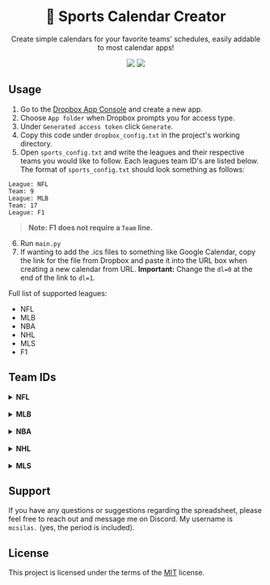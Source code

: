 <div align="center">
<h1> 📅 Sports Calendar Creator </h1>
<p>Create simple calendars for your favorite teams' schedules, easily addable to most calendar apps!</p>
<img src="https://img.shields.io/badge/made_with_♡_by-silas-red">
<a href="https://github.com/silasmcnutt/sports-calendar-creator/blob/main/LICENSE.txt"><img src="https://img.shields.io/badge/License-MIT-green"></a>
</div>

## Usage

1. Go to the [Dropbox App Console](https://www.dropbox.com/developers/apps?_tk=pilot_lp&_ad=topbar4&_camp=myapps) and create a new app.
2. Choose `App folder` when Dropbox prompts you for access type.
3. Under `Generated access token` click `Generate`.
4. Copy this code under `dropbox_config.txt` in the project's working directory.
5. Open `sports_config.txt` and write the leagues and their respective teams you would like to follow. Each leagues team ID's are listed below. The format of `sports_config.txt` should look something as follows:

```
League: NFL
Team: 9
League: MLB
Team: 17
League: F1
```

> **Note: F1 does not require a `Team` line.**

6. Run `main.py`
7. If wanting to add the .ics files to something like Google Calendar, copy the link for the file from Dropbox and paste it into the URL box when creating a new calendar from URL. **Important:** Change the `dl=0` at the end of the link to `dl=1`.

Full list of supported leagues:

<ul>
<li>NFL</li>
<li>MLB</li>
<li>NBA</li>
<li>NHL</li>
<li>MLS</li>
<li>F1</li>
</ul>

## Team IDs

<details>
<summary><strong>NFL</strong></summary>
 <table>
  <tr>
    <th>Team</th>
    <th>ID</th>
  </tr>
  <tr>
    <td>Arizona Cardinals</td>
    <td>22</td>
  </tr>
    <tr>
    <td>Atlanta Falcons</td>
    <td>1</td>
  </tr>
    <tr>
    <td>Baltimore Ravens</td>
    <td>33</td>
  </tr>
    <tr>
    <td>Buffalo Bills</td>
    <td>2</td>
  </tr>
    <tr>
    <td>Carolina Panthers</td>
    <td>29</td>
  </tr>
    <tr>
    <td>Chicago Bears</td>
    <td>3</td>
  </tr>
    <tr>
    <td>Cincinnati Bengals</td>
    <td>4</td>
  </tr>
    <tr>
    <td>Cleveland Browns</td>
    <td>5</td>
  </tr>
    <tr>
    <td>Dallas Cowboys</td>
    <td>6</td>
  </tr>
    <tr>
    <td>Denver Broncos</td>
    <td>7</td>
  </tr>
    <tr>
    <td>Detroit Lions</td>
    <td>8</td>
  </tr>
    <tr>
    <td>Green Bay Packers</td>
    <td>9</td>
  </tr>
    <tr>
    <td>Houston Texans</td>
    <td>34</td>
  </tr>
    <tr>
    <td>Indianapolis Colts</td>
    <td>11</td>
  </tr>
    <tr>
    <td>Jacksonville Jaguars</td>
    <td>30</td>
  </tr>
    <tr>
    <td>Kansas City Chiefs</td>
    <td>12</td>
  </tr>
    <tr>
    <td>Las Vegas Raiders</td>
    <td>13</td>
  </tr>
    <tr>
    <td>Los Angeles Chargers</td>
    <td>24</td>
  </tr>
    <tr>
    <td>Los Angeles Rams</td>
    <td>14</td>
  </tr>
    <tr>
    <td>Miami Dolphins</td>
    <td>15</td>
  </tr>
    <tr>
    <td>Minnesota Vikings</td>
    <td>16</td>
  </tr>
    <tr>
    <td>New England Patriots</td>
    <td>17</td>
  </tr>
    <tr>
    <td>New Orleans Saints</td>
    <td>18</td>
  </tr>
    <tr>
    <td>New York Giants</td>
    <td>19</td>
  </tr>
    <tr>
    <td>New York Jets</td>
    <td>20</td>
  </tr>
    <tr>
    <td>Philadelphia Eagles</td>
    <td>21</td>
  </tr>
    <tr>
    <td>Pittsburgh Steelers</td>
    <td>23</td>
  </tr>
    <tr>
    <td>San Francisco 49ers</td>
    <td>25</td>
  </tr>
    <tr>
    <td>Seattle Seahawks</td>
    <td>26</td>
  </tr>
    <tr>
    <td>Tampa Bay Buccaneers</td>
    <td>27</td>
  </tr>
    <tr>
    <td>Tennessee Titans</td>
    <td>10</td>
  </tr>
    <tr>
    <td>Washington Commanders</td>
    <td>28</td>
  </tr>
 </table>
</details>

<br>

<details>
<summary><strong>MLB</strong></summary>
 <table>
  <tr>
    <th>Team</th>
    <th>ID</th>
  </tr>
  <tr>
    <td>Arizona Diamondbacks</td>
    <td>29</td>
  </tr>
  <tr>
    <td>Atlanta Braves</td>
    <td>15</td>
  </tr>
  <tr>
    <td>Baltimore Orioles</td>
    <td>1</td>
  </tr>
  <tr>
    <td>Boston Red Sox</td>
    <td>2</td>
  </tr>
  <tr>
    <td>Chicago Cubs</td>
    <td>16</td>
  </tr>
  <tr>
    <td>Chicago White Sox</td>
    <td>4</td>
  </tr>
  <tr>
    <td>Cincinnati Reds</td>
    <td>17</td>
  </tr>
  <tr>
    <td>Cleveland Guardians</td>
    <td>5</td>
  </tr>
  <tr>
    <td>Colorado Rockies</td>
    <td>27</td>
  </tr>
  <tr>
    <td>Detroit Tigers</td>
    <td>6</td>
  </tr>
  <tr>
    <td>Houston Astros</td>
    <td>18</td>
  </tr>
  <tr>
    <td>Kansas City Royals</td>
    <td>7</td>
  </tr>
  <tr>
    <td>Los Angeles Angels</td>
    <td>3</td>
  </tr>
  <tr>
    <td>Los Angeles Dodgers</td>
    <td>19</td>
  </tr>
  <tr>
    <td>Miami Marlins</td>
    <td>28</td>
  </tr>
  <tr>
    <td>Milwuakee Brewers</td>
    <td>8</td>
  </tr>
  <tr>
    <td>Minnesota Twins</td>
    <td>9</td>
  </tr>
  <tr>
    <td>New York Mets</td>
    <td>21</td>
  </tr>
  <tr>
    <td>New York Yankees</td>
    <td>10</td>
  </tr>
  <tr>
    <td>Oakland Athletics</td>
    <td>11</td>
  </tr>
  <tr>
    <td>Phialdelphia Phillies</td>
    <td>22</td>
  </tr>
  <tr>
    <td>Pittsburgh Pirates</td>
    <td>23</td>
  </tr>
  <tr>
    <td>San Diego Padres</td>
    <td>25</td>
  </tr>
  <tr>
    <td>San Francisco Giants</td>
    <td>26</td>
  </tr>
  <tr>
    <td>Seattle Mariners</td>
    <td>12</td>
  </tr>
  <tr>
    <td>St. Louis Cardinals</td>
    <td>24</td>
  </tr>
  <tr>
    <td>Tampa Bay Rays</td>
    <td>30</td>
  </tr>
  <tr>
    <td>Texas Rangers</td>
    <td>13</td>
  </tr>
  <tr>
    <td>Toronto Blue Jays</td>
    <td>14</td>
  </tr>
  <tr>
    <td>Washington Nationals</td>
    <td>20</td>
  </tr>
</table> 
</details>

<br>

<details>
<summary><strong>NBA</strong></summary>
 <table>
  <tr>
    <th>Team</th>
    <th>ID</th>
  </tr>
  <tr>
    <td>Atlanta Hawks</td>
    <td>1</td>
  </tr>
  <tr>
    <td>Boston Celtics</td>
    <td>2</td>
  </tr>
  <tr>
    <td>Brooklyn Nets</td>
    <td>17</td>
  </tr>
  <tr>
    <td>Charlotte Hornets</td>
    <td>30</td>
  </tr>
  <tr>
    <td>Chicago Bulls</td>
    <td>4</td>
  </tr>
  <tr>
    <td>Cleveland Cavaliers</td>
    <td>5</td>
  </tr>
  <tr>
    <td>Dallas Mavericks</td>
    <td>6</td>
  </tr>
  <tr>
    <td>Denver Nuggets</td>
    <td>7</td>
  </tr>
  <tr>
    <td>Detroit Pistons</td>
    <td>8</td>
  </tr>
  <tr>
    <td>Golden State Warriors</td>
    <td>9</td>
  </tr>
  <tr>
    <td>Houston Rockets</td>
    <td>10</td>
  </tr>
  <tr>
    <td>Indiana Pacers</td>
    <td>11</td>
  </tr>
  <tr>
    <td>LA Clippers</td>
    <td>12</td>
  </tr>
  <tr>
    <td>Los Angeles Lakers</td>
    <td>13</td>
  </tr>
  <tr>
    <td>Memphis Grizzlies</td>
    <td>29</td>
  </tr>
  <tr>
    <td>Miami Heat</td>
    <td>14</td>
  </tr>
  <tr>
    <td>Milwaukee Bucks</td>
    <td>15</td>
  </tr>
  <tr>
    <td>Minnesota Timberwolves</td>
    <td>16</td>
  </tr>
  <tr>
    <td>New Orleans Pelicans</td>
    <td>3</td>
  </tr>
  <tr>
    <td>New York Knicks</td>
    <td>18</td>
  </tr>
  <tr>
    <td>Oklahoma City Thunder</td>
    <td>25</td>
  </tr>
  <tr>
    <td>Orlando Magic</td>
    <td>19</td>
  </tr>
  <tr>
    <td>Philadelphia 76ers</td>
    <td>20</td>
  </tr>
  <tr>
    <td>Phoenix Suns</td>
    <td>21</td>
  </tr>
  <tr>
    <td>Portland Trail Blazers</td>
    <td>22</td>
  </tr>
  <tr>
    <td>Sacramento Kings</td>
    <td>23</td>
  </tr>
  <tr>
    <td>San Antonio Spurs</td>
    <td>24</td>
  </tr>
  <tr>
    <td>Toronto Raptors</td>
    <td>28</td>
  </tr>
  <tr>
    <td>Utah Jazz</td>
    <td>26</td>
  </tr>
  <tr>
    <td>Washington Wizards</td>
    <td>27</td>
  </tr>
</table> 
</details>

<br>

<details>
<summary><strong>NHL</strong></summary>
 <table>
  <tr>
    <th>Team</th>
    <th>ID</th>
  </tr>
  <tr>
    <td>Anaheim Ducks</td>
    <td>25</td>
  </tr>
  <tr>
    <td>Boston Bruins</td>
    <td>1</td>
  </tr>
  <tr>
    <td>Buffalo Sabres</td>
    <td>2</td>
  </tr>
  <tr>
    <td>Calgary Flames</td>
    <td>3</td>
  </tr>
  <tr>
    <td>Carolina Hurricanes</td>
    <td>7</td>
  </tr>
  <tr>
    <td>Chicago Blackhawks</td>
    <td>4</td>
  </tr>
  <tr>
    <td>Colorado Avalanche</td>
    <td>17</td>
  </tr>
  <tr>
    <td>Columbus Blue Jackets</td>
    <td>29</td>
  </tr>
  <tr>
    <td>Dallas Stars</td>
    <td>9</td>
  </tr>
  <tr>
    <td>Detroit Red Wings</td>
    <td>5</td>
  </tr>
  <tr>
    <td>Edmonton Oilers</td>
    <td>6</td>
  </tr>
  <tr>
    <td>Florida Panthers</td>
    <td>26</td>
  </tr>
  <tr>
    <td>Los Angeles Kings</td>
    <td>8</td>
  </tr>
  <tr>
    <td>Minnesota Wild</td>
    <td>30</td>
  </tr>
  <tr>
    <td>Montreal Canadiens</td>
    <td>10</td>
  </tr>
  <tr>
    <td>Nashville Predators</td>
    <td>27</td>
  </tr>
  <tr>
    <td>New Jersey Devils</td>
    <td>11</td>
  </tr>
  <tr>
    <td>New York Islanders</td>
    <td>12</td>
  </tr>
  <tr>
    <td>New York Rangers</td>
    <td>13</td>
  </tr>
  <tr>
    <td>Ottawa Senators</td>
    <td>14</td>
  </tr>
  <tr>
    <td>Philadelphia Flyers</td>
    <td>15</td>
  </tr>
  <tr>
    <td>Pittsburgh Penguins</td>
    <td>16</td>
  </tr>
  <tr>
    <td>San Jose Sharks</td>
    <td>18</td>
  </tr>
  <tr>
    <td>Seattle Kraken</td>
    <td>124292</td>
  </tr>
  <tr>
    <td>St. Louis Blues</td>
    <td>19</td>
  </tr>
  <tr>
    <td>Tampa Bay Lightning</td>
    <td>20</td>
  </tr>
  <tr>
    <td>Toronto Maple Leafs</td>
    <td>21</td>
  </tr>
  <tr>
    <td>Utah Hockey Club</td>
    <td>129764</td>
  </tr>
  <tr>
    <td>Vancouver Canucks</td>
    <td>22</td>
  </tr>
  <tr>
    <td>Vegas Golden Knights</td>
    <td>37</td>
  </tr>
  <tr>
    <td>Washington Capitals</td>
    <td>23</td>
  </tr>
  <tr>
    <td>Winnipeg Jets</td>
    <td>28</td>
  </tr>
 </table>
</details>

<br>

<details>
 <summary><strong>MLS</strong></summary>
  <table>
   <tr>
     <th>Team</th>
     <th>ID</th>
   </tr>
   <tr>
     <td>Atlanta United FC</td>
     <td>18418</td>
   </tr>
   <tr>
     <td>Austin FC</td>
     <td>20906</td>
   </tr>
   <tr>
     <td>CF Montréal</td>
     <td>9720</td>
   </tr>
   <tr>
     <td>Charlotte FC</td>
     <td>21300</td>
   </tr>
   <tr>
     <td>Chicago Fire FC</td>
     <td>182</td>
   </tr>
   <tr>
     <td>Colorado Rapids</td>
     <td>184</td>
   </tr>
   <tr>
     <td>Columbus Crew</td>
     <td>183</td>
   </tr>
   <tr>
     <td>D.C. United</td>
     <td>193</td>
   </tr>
   <tr>
     <td>FC Cincinnati</td>
     <td>18267</td>
   </tr>
   <tr>
     <td>FC Dallas</td>
     <td>185</td>
   </tr>
   <tr>
     <td>Houston Dynamo FC</td>
     <td>6077</td>
   </tr>
   <tr>
     <td>Inter Miami CF</td>
     <td>20232</td>
   </tr>
   <tr>
     <td>LA Galaxy</td>
     <td>187</td>
   </tr>
   <tr>
     <td>LAFC</td>
     <td>18966</td>
   </tr>
   <tr>
     <td>Minnesota United FC</td>
     <td>17362</td>
   </tr>
   <tr>
     <td>Nashville SC</td>
     <td>18986</td>
   </tr>
   <tr>
     <td>New England Revolution</td>
     <td>189</td>
   </tr>
   <tr>
     <td>New York City FC</td>
     <td>17606</td>
   </tr>
   <tr>
     <td>New York Red Bulls</td>
     <td>190</td>
   </tr>
   <tr>
     <td>Orlando City SC</td>
     <td>12011</td>
   </tr>
   <tr>
     <td>Philadelphia Union</td>
     <td>10739</td>
   </tr>
   <tr>
     <td>Portland Timbers</td>
     <td>9723</td>
   </tr>
   <tr>
     <td>Real Salt Lake</td>
     <td>4771</td>
   </tr>
   <tr>
     <td>San Jose Earthquakes</td>
     <td>191</td>
   </tr>
   <tr>
     <td>Seattle Sounders FC</td>
     <td>9726</td>
   </tr>
   <tr>
     <td>Sporting Kansas City</td>
     <td>186</td>
   </tr>
   <tr>
     <td>St. Louis CITY SC</td>
     <td>21812</td>
   </tr>
   <tr>
     <td>Toronto FC</td>
     <td>7318</td>
   </tr>
   <tr>
     <td>Vancouver Whitecaps</td>
     <td>9727</td>
   </tr>
 </table>
</details>

## Support

If you have any questions or suggestions regarding the spreadsheet, please feel free to reach out and message me on Discord. My username is `mcsilas.` (yes, the period is included).

## License

This project is licensed under the terms of the [MIT](https://github.com/silasmcnutt/ultimate-coaster-spreadsheet/blob/main/LICENSE.txt) license.
